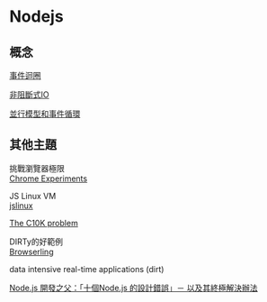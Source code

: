 # Nodejs

## 概念

[事件迴圈](https://en.wikipedia.org/wiki/Event_loop)

[非阻斷式IO](https://en.wikipedia.org/wiki/Asynchronous_I/O)

[並行模型和事件循環](https://developer.mozilla.org/zh-TW/docs/Web/JavaScript/EventLoop)

## 其他主題

挑戰瀏覽器極限  
[Chrome Experiments](https://experiments.withgoogle.com/collection/chrome)

JS Linux VM  
[jslinux](https://bellard.org/jslinux/)

[The C10K problem](http://www.kegel.com/c10k.html)

DIRTy的好範例  
[Browserling](https://www.browserling.com/)

data intensive real-time applications (dirt)

[Node.js 開發之父：「十個Node.js 的設計錯誤」－ 以及其終極解決辦法](https://m.oursky.com/node-js-%E9%96%8B%E7%99%BC%E4%B9%8B%E7%88%B6-%E5%8D%81%E5%80%8Bnode-js-%E7%9A%84%E8%A8%AD%E8%A8%88%E9%8C%AF%E8%AA%A4-%E4%BB%A5%E5%8F%8A%E5%85%B6%E7%B5%82%E6%A5%B5%E8%A7%A3%E6%B1%BA%E8%BE%A6%E6%B3%95-f0db0afb496e)